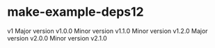 # make-example-deps12
v1
Major version v1.0.0
Minor version v1.1.0
Minor version v1.2.0
Major version v2.0.0
Minor version v2.1.0
